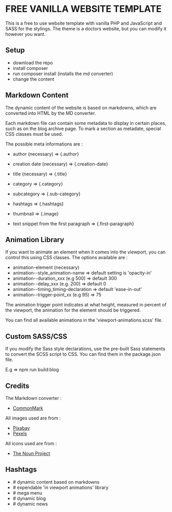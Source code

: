# FREE VANILLA WEBSITE TEMPLATE

This is a free to use website template with vanilla PHP and JavaScript and SASS for the stylings. The theme is a doctors website, but you can modify it however you want.

## Setup

- download the repo
- install composer
- run composer install (installs the md converter)
- change the content

## Markdown Content

The dynamic content of the website is based on markdowns, which are converted into HTML by the MD converter.

Each markdown file can contain some metadata to display in certain places, such as on the blog archive page. To mark a section as metadate, special CSS classes must be used.

The possible meta informations are :

- author (necessary) => {.author}
- creation date (necessary) => {.creation-date}
- title (necessary) => {.title}

- category => {.category}
- subcategory => {.sub-category}
- hashtags => {.hashtags}
- thumbnail => {.image}
- text snippet from the first paragraph => {.first-paragraph}

## Animation Library

If you want to animate an element when it comes into the viewport, you can control this using CSS classes. The options available are :

- animation-element (necessary)
- animation--style_animation-name => default setting is 'opacity-in'
- animation--duration_xxx (e.g 500) => default 300
- animation--delay_xxx (e.g. 200) => default 0
- animation--timing_timing-declaration => default 'ease-in-out'
- animation--trigger-point_xx (e.g 95) => 75 

The animation trigger point indicates at what height, measured in percent of the viewport, the animation for the element should be triggered.

You can find all available animations in the 'viewport-animations.scss' file.

## Custom SASS/CSS

If you modify the Sass style declarations, use the pre-built Sass statements to convert the SCSS script to CSS. You can find them in the package.json file.

E.g => npm run build:blog

## Credits

The Markdown converter :
- [CommonMark](https://commonmark.thephpleague.com/2.4/)

All images used are from :
- [Pixabay](https://pixabay.com/)
- [Pexels](https://www.pexels.com/)

All icons used are from :
- [The Noun Project](https://thenounproject.com/)

## Hashtags

- \# dynamic content based on markdowns
- \# expendable 'in viewport animations' library
- \# mega menu
- \# dynamic blog
- \# dynamic news